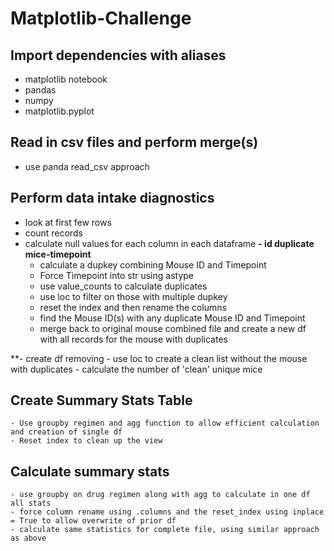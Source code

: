 # Matplotlib-Challenge

## Import dependencies with aliases
- matplotlib notebook
- pandas
- numpy
- matplotlib.pyplot

## Read in csv files and perform merge(s)
- use panda read_csv approach

## Perform data intake diagnostics
- look at first few rows
- count records
- calculate null values for each column in each dataframe
**- id duplicate mice-timepoint**
    - calculate a dupkey combining Mouse ID and Timepoint
    - Force Timepoint into str using astype
    - use value_counts to calculate duplicates
    - use loc to filter on those with multiple dupkey
    - reset the index and then rename the columns
    - find the Mouse ID(s) with any duplicate Mouse ID and Timepoint
    - merge back to original mouse combined file and create a new df with all records for the mouse with duplicates
    
**- create df removing
    - use loc to create a clean list without the mouse with duplicates
    - calculate the number of 'clean' unique mice

## Create Summary Stats Table
    - Use groupby regimen and agg function to allow efficient calculation and creation of single df
    - Reset index to clean up the view

## Calculate summary stats
    - use groupby on drug regimen along with agg to calculate in one df all stats
    - force column rename using .columns and the reset_index using inplace = True to allow overwrite of prior df
    - calculate same statistics for complete file, using similar approach as above





